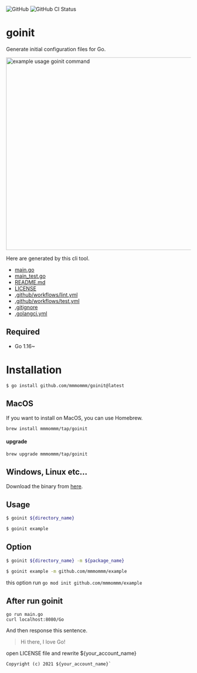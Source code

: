 ![GitHub](https://img.shields.io/github/license/mmmommm/goinit)
![GitHub CI Status](https://img.shields.io/github/workflow/status/mmmommm/goinit/ci?label=CI)

# goinit
Generate initial configuration files for Go.

<img width="524" alt="example usage goinit command" src="https://user-images.githubusercontent.com/51479834/143152499-3e4dbd69-ded8-4121-8d58-a57f623bb4e0.png">

Here are generated by this cli tool.

- [main.go](https://github.com/mmmommm/goinit/blob/main/cmd/example/main.go)
- [main_test.go](https://github.com/mmmommm/goinit/blob/main/cmd/example/main_test.go)
- [README.md](https://github.com/mmmommm/goinit/blob/main/cmd/example/README.md)
- [LICENSE](https://github.com/mmmommm/goinit/blob/main/cmd/example/LICENSE)
- [.github/workflows/lint.yml](https://github.com/mmmommm/goinit/blob/main/cmd/example/lint.yml)
- [.github/workflows/test.yml](https://github.com/mmmommm/goinit/blob/main/cmd/example/test.yml)
- [.gitignore](https://github.com/mmmommm/goinit/blob/main/cmd/example/.gitignore)
- [.golangci.yml](https://github.com/mmmommm/goinit/blob/main/cmd/example/.golangci.yml)

## Required
- Go 1.16~

# Installation
```
$ go install github.com/mmmommm/goinit@latest
```

## MacOS
If you want to install on MacOS, you can use Homebrew.
```
brew install mmmommm/tap/goinit
```

#### upgrade
```
brew upgrade mmmommm/tap/goinit
```

## Windows, Linux etc...
Download the binary from [here](https://github.com/mmmommm/goinit/releases/tag/v0.1.4).

## Usage
```sh
$ goinit ${directory_name}

$ goinit example
```

## Option
```sh
$ goinit ${directory_name} -m ${package_name}

$ goinit example -m github.com/mmmommm/example
```
this option run `go mod init github.com/mmmommm/example`

## After run goinit

```
go run main.go
curl localhost:8080/Go
```

And then response this sentence.
>Hi there, I love Go!

open LICENSE file and rewrite ${your_account_name}

```
Copyright (c) 2021 ${your_account_name}`
```
